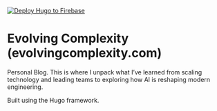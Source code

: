 [![Deploy Hugo to Firebase](https://github.com/Ryank90/ryankerry.com/actions/workflows/deploy.yml/badge.svg)](https://github.com/Ryank90/ryankerry.com/actions/workflows/deploy.yml)

# Evolving Complexity (evolvingcomplexity.com)

Personal Blog. This is where I unpack what I’ve learned from scaling technology and leading teams to exploring how AI is reshaping modern engineering.

Built using the Hugo framework.
